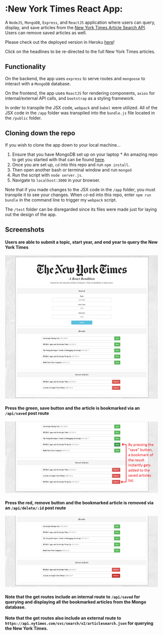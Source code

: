 # :New York Times React App:
A `NodeJS`, `MongoDB`, `Express`, and `ReactJS` application where users can query, display, and save articles from the [New York Times Article Search API](http://developer.nytimes.com/). Users can remove saved articles as well.

Please check out the deployed version in Heroku [here](https://ny-times-react.herokuapp.com/)!

Click on the headlines to be re-directed to the full New York Times articles.


## Functionality
On the backend, the app uses `express` to serve routes and `mongoose` to interact with a `MongoDB` database.

On the frontend, the app uses `ReactJS` for rendering components, `axios` for internal/external API calls, and `bootstrap` as a styling framework.

In order to transpile the JSX code, `webpack` and `babel` were utilized. All of the JSX  code in the `/app` folder was transpiled into the `bundle.js` file located in the `/public` folder.


## Cloning down the repo
If you wish to clone the app down to your local machine...
  1. Ensure that you have MongoDB set up on your laptop
    * An amazing repo to get you started with that can be found [here](https://github.com/dannyvassallo/mongo_lesson).
  2. Once you are set up, `cd` into this repo and run `npm install`.
  3. Then open another bash or terminal window and run `mongod`
  4. Run the script with `node server.js`.
  5. Navigate to `localhost:3000` in your browser.

Note that if you made changes to the JSX code in the `/app` folder, you must transpile it to see your changes. When `cd`-ed into this repo, enter `npm run bundle` in the command line to trigger my `webpack` script.

The `/test` folder can be disregarded since its files were made just for laying out the design of the app.


## Screenshots
#### Users are able to submit a topic, start year, and end year to query the New York Times
![Query Articles](/screenshots/query-articles.png)

#### Press the green, save button and the article is bookmarked via an `/api/saved` post route
![Article Content](/screenshots/add-bookmark.png)

#### Press the red, remove button and the bookmarked article is removed via an `/api/delete/:id` post route
![Add Comment](/screenshots/remove-bookmark.png)

#### Note that the get routes include an **internal route** to `/api/saved` for querying and displaying all the bookmarked articles from the Mongo database.

#### Note that the get routes also include an **external route** to `https://api.nytimes.com/svc/search/v2/articlesearch.json` for querying the New York Times.

